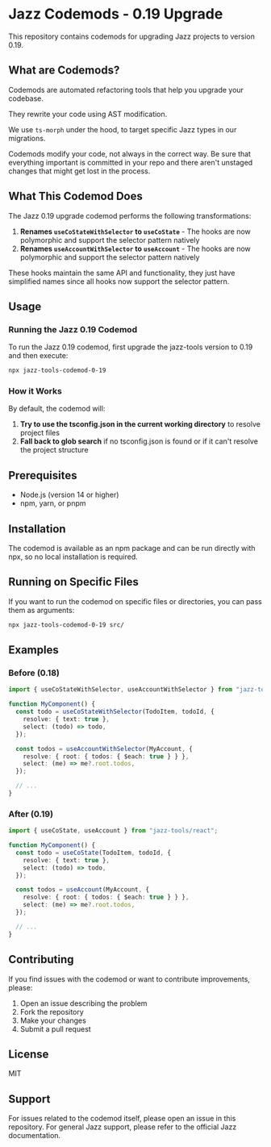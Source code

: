 # Jazz Codemods - 0.19 Upgrade

This repository contains codemods for upgrading Jazz projects to version 0.19.

## What are Codemods?

Codemods are automated refactoring tools that help you upgrade your codebase. 

They rewrite your code using AST modification.

We use `ts-morph` under the hood, to target specific Jazz types in our migrations.

Codemods modify your code, not always in the correct way.
Be sure that everything important is committed in your repo and there aren't unstaged changes that might get lost in the process.

## What This Codemod Does

The Jazz 0.19 upgrade codemod performs the following transformations:

1. **Renames `useCoStateWithSelector` to `useCoState`** - The hooks are now polymorphic and support the selector pattern natively
2. **Renames `useAccountWithSelector` to `useAccount`** - The hooks are now polymorphic and support the selector pattern natively

These hooks maintain the same API and functionality, they just have simplified names since all hooks now support the selector pattern.

## Usage

### Running the Jazz 0.19 Codemod

To run the Jazz 0.19 codemod, first upgrade the jazz-tools version to 0.19 and then execute:

```bash
npx jazz-tools-codemod-0-19
```

### How it Works

By default, the codemod will:

1. **Try to use the tsconfig.json in the current working directory** to resolve project files
2. **Fall back to glob search** if no tsconfig.json is found or if it can't resolve the project structure

## Prerequisites

- Node.js (version 14 or higher)
- npm, yarn, or pnpm

## Installation

The codemod is available as an npm package and can be run directly with npx, so no local installation is required.

## Running on Specific Files

If you want to run the codemod on specific files or directories, you can pass them as arguments:

```bash
npx jazz-tools-codemod-0-19 src/
```

## Examples

### Before (0.18)

```typescript
import { useCoStateWithSelector, useAccountWithSelector } from "jazz-tools/react";

function MyComponent() {
  const todo = useCoStateWithSelector(TodoItem, todoId, {
    resolve: { text: true },
    select: (todo) => todo,
  });

  const todos = useAccountWithSelector(MyAccount, {
    resolve: { root: { todos: { $each: true } } },
    select: (me) => me?.root.todos,
  });

  // ...
}
```

### After (0.19)

```typescript
import { useCoState, useAccount } from "jazz-tools/react";

function MyComponent() {
  const todo = useCoState(TodoItem, todoId, {
    resolve: { text: true },
    select: (todo) => todo,
  });

  const todos = useAccount(MyAccount, {
    resolve: { root: { todos: { $each: true } } },
    select: (me) => me?.root.todos,
  });

  // ...
}
```

## Contributing

If you find issues with the codemod or want to contribute improvements, please:

1. Open an issue describing the problem
2. Fork the repository
3. Make your changes
4. Submit a pull request

## License

MIT

## Support

For issues related to the codemod itself, please open an issue in this repository. For general Jazz support, please refer to the official Jazz documentation.

